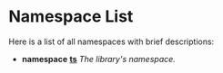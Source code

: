 
# Namespace List

Here is a list of all namespaces with brief descriptions:


* **namespace** [**ts**](namespacets.md) _The library's namespace._     

